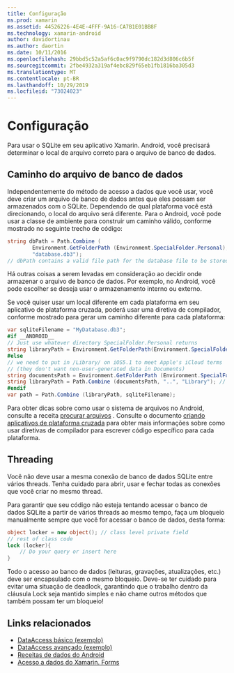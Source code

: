 ```yaml
---
title: Configuração
ms.prod: xamarin
ms.assetid: 44526226-4E4E-4FFF-9A16-CA7B1E01BB8F
ms.technology: xamarin-android
author: davidortinau
ms.author: daortin
ms.date: 10/11/2016
ms.openlocfilehash: 29bbd5c52a5af6c0ac9f9790dc182d3d806c6b5f
ms.sourcegitcommit: 2fbe4932a319af4ebc829f65eb1fb1816ba305d3
ms.translationtype: MT
ms.contentlocale: pt-BR
ms.lasthandoff: 10/29/2019
ms.locfileid: "73024023"
---
```

# <a name="configuration"></a>Configuração

Para usar o SQLite em seu aplicativo Xamarin. Android, você precisará determinar o local de arquivo correto para o arquivo de banco de dados.

## <a name="database-file-path"></a>Caminho do arquivo de banco de dados

Independentemente do método de acesso a dados que você usar, você deve criar um arquivo de banco de dados antes que eles possam ser armazenados com o SQLite. Dependendo de qual plataforma você está direcionando, o local do arquivo será diferente. Para o Android, você pode usar a classe de ambiente para construir um caminho válido, conforme mostrado no seguinte trecho de código:

```csharp
string dbPath = Path.Combine (
        Environment.GetFolderPath (Environment.SpecialFolder.Personal),
        "database.db3");
// dbPath contains a valid file path for the database file to be stored
```

Há outras coisas a serem levadas em consideração ao decidir onde armazenar o arquivo de banco de dados. Por exemplo, no Android, você pode escolher se deseja usar o armazenamento interno ou externo.

Se você quiser usar um local diferente em cada plataforma em seu aplicativo de plataforma cruzada, poderá usar uma diretiva de compilador, conforme mostrado para gerar um caminho diferente para cada plataforma:

```csharp
var sqliteFilename = "MyDatabase.db3";
#if __ANDROID__
// Just use whatever directory SpecialFolder.Personal returns
string libraryPath = Environment.GetFolderPath(Environment.SpecialFolder.Personal); ;
#else
// we need to put in /Library/ on iOS5.1 to meet Apple's iCloud terms
// (they don't want non-user-generated data in Documents)
string documentsPath = Environment.GetFolderPath (Environment.SpecialFolder.Personal); // Documents folder
string libraryPath = Path.Combine (documentsPath, "..", "Library"); // Library folder instead
#endif
var path = Path.Combine (libraryPath, sqliteFilename);
```

Para obter dicas sobre como usar o sistema de arquivos no Android, consulte a receita [procurar arquivos](https://github.com/xamarin/recipes/tree/master/Recipes/android/data/files/browse_files) . Consulte o documento [criando aplicativos de plataforma cruzada](~/cross-platform/app-fundamentals/building-cross-platform-applications/index.md) para obter mais informações sobre como usar diretivas de compilador para escrever código específico para cada plataforma.

## <a name="threading"></a>Threading

Você não deve usar a mesma conexão de banco de dados SQLite entre vários threads. Tenha cuidado para abrir, usar e fechar todas as conexões que você criar no mesmo thread.

Para garantir que seu código não esteja tentando acessar o banco de dados SQLite a partir de vários threads ao mesmo tempo, faça um bloqueio manualmente sempre que você for acessar o banco de dados, desta forma:

```csharp
object locker = new object(); // class level private field
// rest of class code
lock (locker){
    // Do your query or insert here
}
```

Todo o acesso ao banco de dados (leituras, gravações, atualizações, etc.) deve ser encapsulado com o mesmo bloqueio. Deve-se ter cuidado para evitar uma situação de deadlock, garantindo que o trabalho dentro da cláusula Lock seja mantido simples e não chame outros métodos que também possam ter um bloqueio!

## <a name="related-links"></a>Links relacionados

- [DataAccess básico (exemplo)](https://github.com/xamarin/mobile-samples/tree/master/DataAccess/Basic)
- [DataAccess avançado (exemplo)](https://github.com/xamarin/mobile-samples/tree/master/DataAccess/Advanced)
- [Receitas de dados do Android](https://github.com/xamarin/recipes/tree/master/Recipes/android/data)
- [Acesso a dados do Xamarin. Forms](~/xamarin-forms/data-cloud/data/databases.md)
